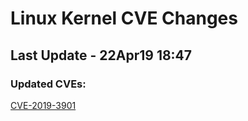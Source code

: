 
# **Linux Kernel CVE Changes**

## Last Update - 22Apr19 18:47

### **Updated CVEs:**

[CVE-2019-3901](cves/CVE-2019-3901)  
